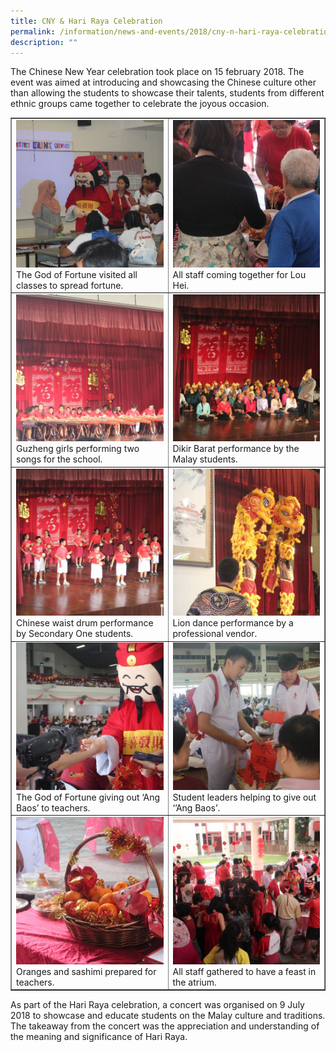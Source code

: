 ```yaml
---
title: CNY & Hari Raya Celebration
permalink: /information/news-and-events/2018/cny-n-hari-raya-celebration/
description: ""
---
```

<p>The Chinese New Year celebration took place on 15 february 2018. The event was aimed at introducing and showcasing the Chinese culture other than allowing the students to showcase their talents, students from different ethnic groups came together to celebrate the joyous occasion.</p>
<table style="border-collapse: collapse; width: 100%;" border="1">
<tbody>
<tr>
<td style="width: 50%;"><img src="/images/cny1.jpg">The God of Fortune visited all classes to spread fortune.</td>
<td style="width: 50%;"><img src="/images/cny2.jpg">All staff coming together for Lou Hei.</td>
</tr>
<tr>
<td style="width: 50%;"><img src="/images/cny3.jpg">Guzheng girls performing two songs for the school.</td>
<td style="width: 50%;"><img src="/images/cny4.jpg">Dikir Barat performance by the Malay students.</td>
</tr>
<tr>
<td style="width: 50%;"><img src="/images/cny5.jpg">Chinese waist drum performance by Secondary One students.</td>
<td style="width: 50%;"><img src="/images/cny6.jpg">Lion dance performance by a professional vendor.</td>
</tr>
<tr>
<td style="width: 50%;"><img src="/images/cny7.jpg">The God of Fortune giving out &lsquo;Ang Baos&rsquo; to teachers.</td>
<td style="width: 50%;"><img src="/images/cny8.jpg">Student leaders helping to give out &lsquo;&rsquo;Ang Baos&rsquo;.</td>
</tr>
<tr>
<td style="width: 50%;"><img src="/images/cny9.jpg">Oranges and sashimi prepared for teachers.</td>
<td style="width: 50%;"><img src="/images/cny10.jpg">All staff gathered to have a feast in the atrium.</td>
</tr>
</tbody>
</table>
<p>As part of the Hari Raya celebration, a concert was organised on 9 July 2018 to showcase and educate students on the Malay culture and traditions. The takeaway from the concert was the appreciation and understanding of the meaning and significance of Hari Raya.</p>